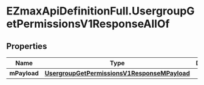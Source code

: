 # EZmaxApiDefinitionFull.UsergroupGetPermissionsV1ResponseAllOf

## Properties

Name | Type | Description | Notes
------------ | ------------- | ------------- | -------------
**mPayload** | [**UsergroupGetPermissionsV1ResponseMPayload**](UsergroupGetPermissionsV1ResponseMPayload.md) |  | 


